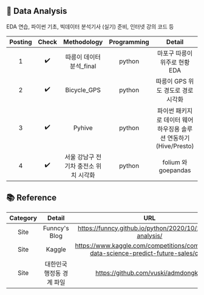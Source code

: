 ## 📂 Data Analysis
EDA 연습, 파이썬 기초, 빅데이터 분석기사 (실기) 준비, 인터넷 강의 코드 등

| Posting | Check | Methodology | Programming | Detail |
| :------: |:---: | :------------: | :--: | :------------------: | 
| 1 | ✔️ | 따릉이 데이터 분석_final | python | 마포구 따릉이 위주로 현황 EDA |
| 2 | ✔️ | Bicycle_GPS | python | 따릉이 GPS 위도 경도로 경로 시각화 |
| 3 | ✔️ | Pyhive | python | 파이썬 패키지로 데이터 웨어하우징용 솔루션 연동하기 (Hive/Presto) |
| 4 | ✔️ | 서울 강남구 전기차 충전소 위치 시각화 | python | folium 와 goepandas |

## 📚 Reference
| Category | Detail | URL |
| :------: | :------------: | :--: | 
| Site | Funncy's Blog | https://funncy.github.io/python/2020/10/23/gps-analysis/ |
| Site | Kaggle | https://www.kaggle.com/competitions/competitive-data-science-predict-future-sales/code |
| Site | 대한민국 행정동 경계 파일 | https://github.com/vuski/admdongkor |
